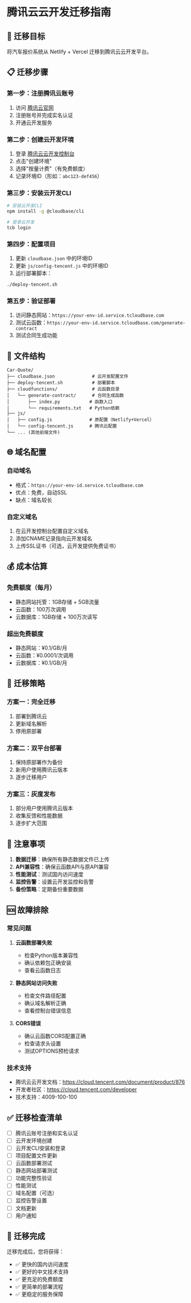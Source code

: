 # 腾讯云云开发迁移指南

## 🎯 迁移目标

将汽车报价系统从 Netlify + Vercel 迁移到腾讯云云开发平台。

## 📋 迁移步骤

### 第一步：注册腾讯云账号

1. 访问 [腾讯云官网](https://cloud.tencent.com/)
2. 注册账号并完成实名认证
3. 开通云开发服务

### 第二步：创建云开发环境

1. 登录 [腾讯云云开发控制台](https://console.cloud.tencent.com/tcb)
2. 点击"创建环境"
3. 选择"按量计费"（有免费额度）
4. 记录环境ID（形如：`abc123-def456`）

### 第三步：安装云开发CLI

```bash
# 安装云开发CLI
npm install -g @cloudbase/cli

# 登录云开发
tcb login
```

### 第四步：配置项目

1. 更新 `cloudbase.json` 中的环境ID
2. 更新 `js/config-tencent.js` 中的环境ID
3. 运行部署脚本：

```bash
./deploy-tencent.sh
```

### 第五步：验证部署

1. 访问静态网站：`https://your-env-id.service.tcloudbase.com`
2. 测试云函数：`https://your-env-id.service.tcloudbase.com/generate-contract`
3. 测试合同生成功能

## 🔧 文件结构

```
Car-Quote/
├── cloudbase.json              # 云开发配置文件
├── deploy-tencent.sh           # 部署脚本
├── cloudfunctions/             # 云函数目录
│   └── generate-contract/      # 合同生成函数
│       ├── index.py           # 函数入口
│       └── requirements.txt   # Python依赖
├── js/
│   ├── config.js              # 原配置（Netlify+Vercel）
│   └── config-tencent.js      # 腾讯云配置
└── ... (其他前端文件)
```

## 🌐 域名配置

### 自动域名
- 格式：`https://your-env-id.service.tcloudbase.com`
- 优点：免费，自动SSL
- 缺点：域名较长

### 自定义域名
1. 在云开发控制台配置自定义域名
2. 添加CNAME记录指向云开发域名
3. 上传SSL证书（可选，云开发提供免费证书）

## 💰 成本估算

### 免费额度（每月）
- 静态网站托管：1GB存储 + 5GB流量
- 云函数：100万次调用
- 云数据库：1GB存储 + 100万次读写

### 超出免费额度
- 静态网站：¥0.1/GB/月
- 云函数：¥0.0001/次调用
- 云数据库：¥0.1/GB/月

## 🔄 迁移策略

### 方案一：完全迁移
1. 部署到腾讯云
2. 更新域名解析
3. 停用原部署

### 方案二：双平台部署
1. 保持原部署作为备份
2. 新用户使用腾讯云版本
3. 逐步迁移用户

### 方案三：灰度发布
1. 部分用户使用腾讯云版本
2. 收集反馈和性能数据
3. 逐步扩大范围

## 🚨 注意事项

1. **数据迁移**：确保所有静态数据文件已上传
2. **API兼容性**：确保云函数API与原API兼容
3. **性能测试**：测试国内访问速度
4. **监控告警**：设置云开发监控和告警
5. **备份策略**：定期备份重要数据

## 🆘 故障排除

### 常见问题

1. **云函数部署失败**
   - 检查Python版本兼容性
   - 确认依赖包正确安装
   - 查看云函数日志

2. **静态网站访问失败**
   - 检查文件路径配置
   - 确认域名解析正确
   - 查看控制台错误信息

3. **CORS错误**
   - 确认云函数CORS配置正确
   - 检查请求头设置
   - 测试OPTIONS预检请求

### 技术支持

- 腾讯云云开发文档：https://cloud.tencent.com/document/product/876
- 开发者社区：https://cloud.tencent.com/developer
- 技术支持：4009-100-100

## ✅ 迁移检查清单

- [ ] 腾讯云账号注册和实名认证
- [ ] 云开发环境创建
- [ ] 云开发CLI安装和登录
- [ ] 项目配置文件更新
- [ ] 云函数部署测试
- [ ] 静态网站部署测试
- [ ] 功能完整性验证
- [ ] 性能测试
- [ ] 域名配置（可选）
- [ ] 监控告警设置
- [ ] 文档更新
- [ ] 用户通知

## 🎉 迁移完成

迁移完成后，您将获得：

- ✅ 更快的国内访问速度
- ✅ 更好的中文技术支持
- ✅ 更充足的免费额度
- ✅ 更简单的部署流程
- ✅ 更稳定的服务保障 